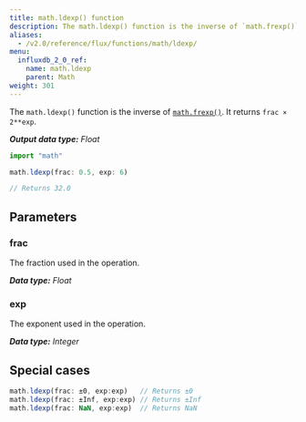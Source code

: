 ```yaml
---
title: math.ldexp() function
description: The math.ldexp() function is the inverse of `math.frexp()`. It returns `frac × 2**exp`.
aliases:
  - /v2.0/reference/flux/functions/math/ldexp/
menu:
  influxdb_2_0_ref:
    name: math.ldexp
    parent: Math
weight: 301
---
```


The `math.ldexp()` function is the inverse of [`math.frexp()`](/v2.0/reference/flux/stdlib/math/frexp).
It returns `frac × 2**exp`.

_**Output data type:** Float_

```js
import "math"

math.ldexp(frac: 0.5, exp: 6)

// Returns 32.0
```

## Parameters

### frac
The fraction used in the operation.

_**Data type:** Float_

### exp
The exponent used in the operation.

_**Data type:** Integer_

## Special cases
```js
math.ldexp(frac: ±0, exp:exp)   // Returns ±0
math.ldexp(frac: ±Inf, exp:exp) // Returns ±Inf
math.ldexp(frac: NaN, exp:exp)  // Returns NaN
```
